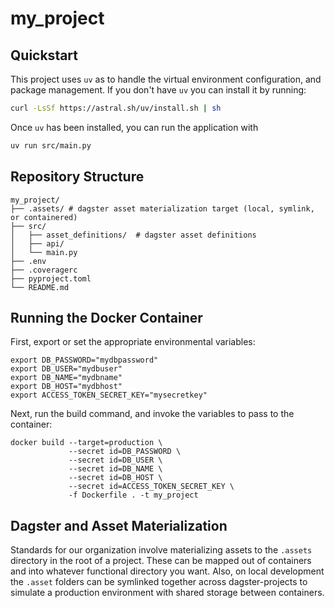 # my_project

## Quickstart
This project uses `uv` as to handle the virtual environment configuration, and package management. If you don't have `uv` you can install it by running:

```bash
curl -LsSf https://astral.sh/uv/install.sh | sh
```

Once `uv` has been installed, you can run the application with

```bash
uv run src/main.py
```

## Repository Structure
```
my_project/
├── .assets/ # dagster asset materialization target (local, symlink, or containered)
├── src/
│   ├── asset_definitions/  # dagster asset definitions
│   ├── api/ 
│   └── main.py
├── .env
├── .coveragerc
├── pyproject.toml
└── README.md
```


## Running the Docker Container
First, export or set the appropriate environmental variables:
```
export DB_PASSWORD="mydbpassword"
export DB_USER="mydbuser"
export DB_NAME="mydbname"
export DB_HOST="mydbhost"
export ACCESS_TOKEN_SECRET_KEY="mysecretkey"
```

Next, run the build command, and invoke the variables to pass to the container:
```
docker build --target=production \
             --secret id=DB_PASSWORD \
             --secret id=DB_USER \
             --secret id=DB_NAME \
             --secret id=DB_HOST \
             --secret id=ACCESS_TOKEN_SECRET_KEY \
             -f Dockerfile . -t my_project
```

## Dagster and Asset Materialization
Standards for our organization involve materializing assets to the `.assets` directory in the root of a project. These can be mapped out of containers and into whatever functional directory you want. Also, on local development the `.asset` folders can be symlinked together across dagster-projects to simulate a production environment with shared storage between containers.